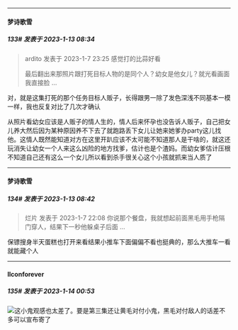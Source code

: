 

*****

####  梦诗歌雪  
##### 133#       发表于 2023-1-13 08:34

<blockquote>ardito 发表于 2023-1-7 23:25
感觉打的比蒜好看

最后翻出来那照片跟打死目标人物的是同个人？幼女是他女儿？就光看画面我直接脸 ...</blockquote>
对，就是这集打死的那个任务目标人贩子，长得跟男一除了发色深浅不同基本一模一样，我也反复对比了几次才确认

从照片看幼女应该是人贩子的情人生的，情人后来怀孕也没告诉人贩子，自己把女儿养大然后因为某种原因养不下去了就跑路丢下女儿让她来她爹办party这儿找他。这情人既然能知道对方在这里开趴应该不太可能不知道那人是干啥的，就这还玩消失让幼女一个人来这么凶险的地方找爹，估计也是个渣妈。而幼女爹估计压根不知道自己还有这么一个女儿所以看到杀手很关心这个小孩就抓来当人质了



*****

####  梦诗歌雪  
##### 134#       发表于 2023-1-13 08:42

<blockquote>烂片 发表于 2023-1-7 22:08
你说那个餐盘，我就想起前面黑毛用手枪隔门穿人，结果下一秒他躲桌子后面 ...</blockquote>
保镖搜身半天蛋糕也打开来看结果小推车下面偏偏不看也挺典的，那么大推车一看就能藏个人



*****

####  llconforever  
##### 135#       发表于 2023-1-14 00:53

<img src="https://static.saraba1st.com/image/smiley/face2017/020.png" referrerpolicy="no-referrer">这小鬼观感也太差了。要是第三集还让黄毛对付小鬼，黑毛对付敌人的话差不多可以宣布寄了

